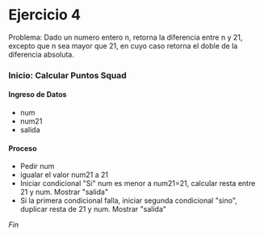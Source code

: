 # Ejercicio 4

Problema: Dado un numero entero n, retorna la diferencia entre n y 21, excepto que n sea mayor que 21, en cuyo caso retorna el doble de la diferencia absoluta. 
### Inicio: Calcular Puntos Squad

#### Ingreso de Datos
- num
- num21
- salida

#### Proceso

- Pedir num
- igualar el valor num21 a 21
- Iniciar condicional "Si" num es menor a num21=21, calcular resta entre 21 y num. Mostrar "salida" 
- Si la primera condicional falla, iniciar segunda condicional "sino", duplicar resta de 21 y num. Mostrar "salida" 

*Fin*
